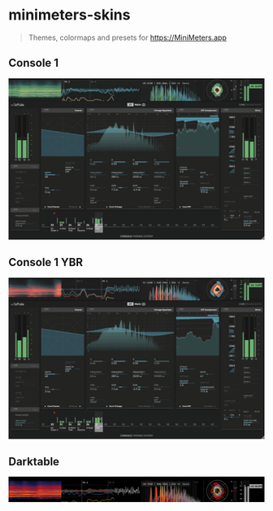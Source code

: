 # minimeters-skins

>Themes, colormaps and presets for https://MiniMeters.app

## Console 1

![](./screenshots/Console%201.png)

## Console 1 YBR

![](./screenshots/Console%201%20YBR.png)

## Darktable

![](./screenshots/Darktable.png)
